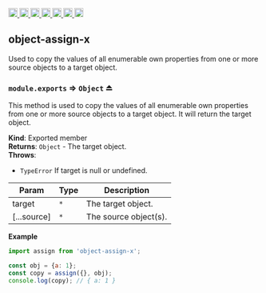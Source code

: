 <a
  href="https://travis-ci.org/Xotic750/object-assign-x"
  title="Travis status">
<img
  src="https://travis-ci.org/Xotic750/object-assign-x.svg?branch=master"
  alt="Travis status" height="18">
</a>
<a
  href="https://david-dm.org/Xotic750/object-assign-x"
  title="Dependency status">
<img src="https://david-dm.org/Xotic750/object-assign-x/status.svg"
  alt="Dependency status" height="18"/>
</a>
<a
  href="https://david-dm.org/Xotic750/object-assign-x?type=dev"
  title="devDependency status">
<img src="https://david-dm.org/Xotic750/object-assign-x/dev-status.svg"
  alt="devDependency status" height="18"/>
</a>
<a
  href="https://badge.fury.io/js/object-assign-x"
  title="npm version">
<img src="https://badge.fury.io/js/object-assign-x.svg"
  alt="npm version" height="18">
</a>
<a
  href="https://www.jsdelivr.com/package/npm/object-assign-x"
  title="jsDelivr hits">
<img src="https://data.jsdelivr.com/v1/package/npm/object-assign-x/badge?style=rounded"
  alt="jsDelivr hits" height="18">
</a>
<a
  href="https://bettercodehub.com/results/Xotic750/object-assign-x"
  title="bettercodehub score">
<img src="https://bettercodehub.com/edge/badge/Xotic750/object-assign-x?branch=master"
  alt="bettercodehub score" height="18">
</a>
<a
  href="https://coveralls.io/github/Xotic750/object-assign-x?branch=master"
  title="Coverage Status">
<img src="https://coveralls.io/repos/github/Xotic750/object-assign-x/badge.svg?branch=master"
  alt="Coverage Status" height="18">
</a>

<a name="module_object-assign-x"></a>

## object-assign-x

Used to copy the values of all enumerable own properties from one or more source objects to a target object.

<a name="exp_module_object-assign-x--module.exports"></a>

### `module.exports` ⇒ <code>Object</code> ⏏

This method is used to copy the values of all enumerable own properties from
one or more source objects to a target object. It will return the target object.

**Kind**: Exported member  
**Returns**: <code>Object</code> - The target object.  
**Throws**:

- <code>TypeError</code> If target is null or undefined.

| Param       | Type            | Description           |
| ----------- | --------------- | --------------------- |
| target      | <code>\*</code> | The target object.    |
| [...source] | <code>\*</code> | The source object(s). |

**Example**

```js
import assign from 'object-assign-x';

const obj = {a: 1};
const copy = assign({}, obj);
console.log(copy); // { a: 1 }
```
